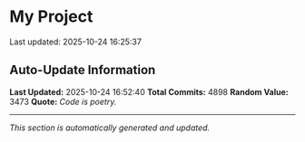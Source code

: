 # My Project


Last updated: 2025-10-24 16:25:37









































































































































































































































































































































































































































































































































































































































































































































































































































































































































































































































































































































































































































































































































































































































































































































































































































































































































































































































































































































































































































































































































































































































































































































































































































































































































































































































































































































































































































































































































































































































































































































































































































































































































































































































































































































































































































































































































































































































































































































































































































































































































































































































































































































































































































































































































































































































































































































































































































































































































































































































































































































































































































































































































































































































































































## Auto-Update Information

**Last Updated:** 2025-10-24 16:52:40
**Total Commits:** 4898
**Random Value:** 3473
**Quote:** _Code is poetry._

---
_This section is automatically generated and updated._